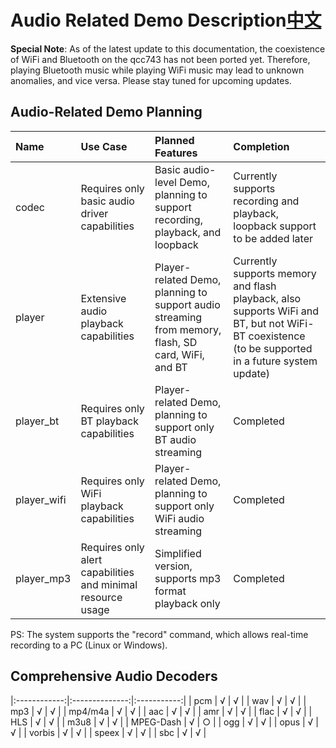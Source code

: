 # Audio Related Demo Description[中文](README_zh.md)

**Special Note**: As of the latest update to this documentation, the coexistence of WiFi and Bluetooth on the qcc743 has not been ported yet. Therefore, playing Bluetooth music while playing WiFi music may lead to unknown anomalies, and vice versa. Please stay tuned for upcoming updates.

## Audio-Related Demo Planning

| Name         |    Use Case    | Planned Features   | Completion |
|:------------|:-------------|:------------|:---------|
| codec       | Requires only basic audio driver capabilities | Basic audio-level Demo, planning to support recording, playback, and loopback | Currently supports recording and playback, loopback support to be added later     |
| player      | Extensive audio playback capabilities | Player-related Demo, planning to support audio streaming from memory, flash, SD card, WiFi, and BT | Currently supports memory and flash playback, also supports WiFi and BT, but not WiFi-BT coexistence (to be supported in a future system update)    |
| player_bt   | Requires only BT playback capabilities | Player-related Demo, planning to support only BT audio streaming | Completed     |
| player_wifi | Requires only WiFi playback capabilities | Player-related Demo, planning to support only WiFi audio streaming | Completed                       |
| player_mp3  | Requires only alert capabilities and minimal resource usage | Simplified version, supports mp3 format playback only | Completed                    |

PS: The system supports the "record" command, which allows real-time recording to a PC (Linux or Windows).

## Comprehensive Audio Decoders

|:------------:|:--------------:|:-----------:|
|  pcm         |      √         |      √      |
|  wav         |      √         |      √      |
|  mp3         |      √         |      √      |
|  mp4/m4a     |      √         |      √      |
|  aac         |      √         |      √      |
|  amr         |      √         |      √      |
|  flac        |      √         |      √      |
|  HLS         |      √         |      √      |
|  m3u8        |      √         |      √      |
|  MPEG-Dash   |      √         |      ○      |
|  ogg         |      √         |      √      |
|  opus        |      √         |      √      |
|  vorbis      |      √         |      √      |
|  speex       |      √         |      √      |
|  sbc         |      √         |      √      |